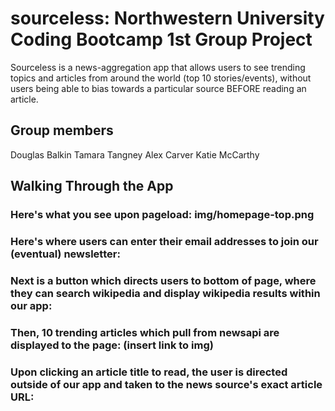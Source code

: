 # sourceless: Northwestern University Coding Bootcamp 1st Group Project

Sourceless is a news-aggregation app that allows users to see trending topics and articles from around the world (top 10 stories/events), without users being able to bias towards a particular source BEFORE reading an article.

## Group members
Douglas Balkin
Tamara Tangney
Alex Carver
Katie McCarthy

## Walking Through the App

### Here's what you see upon pageload: img/homepage-top.png

### Here's where users can enter their email addresses to join our (eventual) newsletter:

### Next is a button which directs users to bottom of page, where they can search wikipedia and display wikipedia results within our app:

### Then, 10 trending articles which pull from newsapi are displayed to the page: (insert link to img)

### Upon clicking an article title to read, the user is directed outside of our app and taken to the news source's exact article URL:




